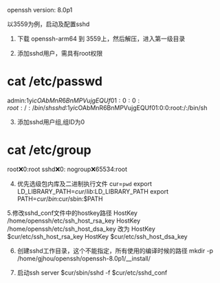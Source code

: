 openssh version: 8.0p1

以3559为例，启动及配置sshd

1. 下载 openssh-arm64 到 3559上，然后解压，进入第一级目录

2. 添加sshd用户，需具有root权限
# cat /etc/passwd 
admin:$1$yi$cOAbMnR6BnMPVujgEQUf01:0:0:root:/:/bin/sh
sshd:$1$yi$cOAbMnR6BnMPVujgEQUf01:0:0:root:/:/bin/sh

3. 添加sshd用户组,组ID为0
# cat /etc/group 
root:x:0:root
sshd:x:0:
nogroup:x:65534:root

4. 优先选级包内库及二进制执行文件
cur=`pwd`
export LD_LIBRARY_PATH=$cur/lib:$LD_LIBRARY_PATH
export PATH=$cur/bin:$cur/sbin:$PATH

5.修改sshd_conf文件中的hostkey路径
HostKey /home/openssh/etc/ssh_host_rsa_key
HostKey /home/openssh/etc/ssh_host_dsa_key
改为
HostKey $cur/etc/ssh_host_rsa_key
HostKey $cur/etc/ssh_host_dsa_key

6. 创建sshd工作目录，这个不能指定，所有使用的编译时候的路径
mkdir -p /home/gjhou/openssh/openssh-8.0p1/__install/

5. 启动ssh server
$cur/sbin/sshd -f $cur/etc/sshd_conf
